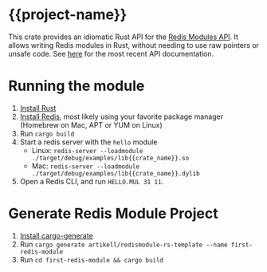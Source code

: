 # {{project-name}}

This crate provides an idiomatic Rust API for the [Redis Modules API](https://redis.io/topics/modules-intro).
It allows writing Redis modules in Rust, without needing to use raw pointers or unsafe code. See [here](https://docs.rs/redis-module/latest) for the most recent API documentation.

# Running the module

1. [Install Rust](https://www.rust-lang.org/tools/install)
2. [Install Redis](https://redis.io/download), most likely using your favorite package manager (Homebrew on Mac, APT or YUM on Linux)
3. Run `cargo build`
4. Start a redis server with the `hello` module
    * Linux: `redis-server --loadmodule ./target/debug/examples/lib{{crate_name}}.so`
    * Mac: `redis-server --loadmodule ./target/debug/examples/lib{{crate_name}}.dylib`
5. Open a Redis CLI, and run `HELLO.MUL 31 11`.

# Generate Redis Module Project

1. [Install cargo-generate](https://cargo-generate.github.io/cargo-generate/installation.html)
2. Run `cargo generate artikell/redismodule-rs-template --name first-redis-module`
3. Run `cd first-redis-module && cargo build`